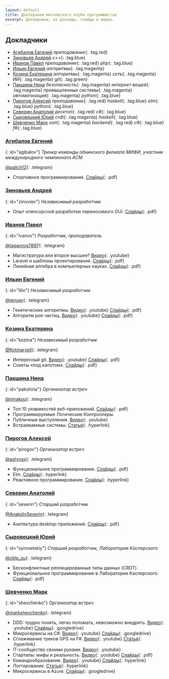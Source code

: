 ```yaml
---
layout: default
title: Докладчики московского клуба программистов
excerpt: Докладчики, их доклады, слайды и видео.
---
```


## Докладчики
* [Агибалов Евгений](#agibalov) *преподавание*{: .tag.red}
* [Зиновьев Андрей](#zinoviev) *c++*{: .tag.blue}
* [Иванов Павел](#ivanov) *преподавание*{: .tag.red} *php*{: .tag.blue}
* [Ильин Евгений](#iliin) *алгоритмы*{: .tag.magenta}
* [Козина Екатерина](#kozina) *алгоритмы*{: .tag.magenta} *сеть*{: .tag.magenta} *ИИ*{: .tag.magenta} *git*{: .tag.green}
* [Пакшина Нина](#pakshina) *безопасность*{: .tag.magenta} *интернет вещей*{: .tag.magenta} *промышленные системы*{: .tag.magenta} *автоматизация*{: .tag.magenta} *python*{: .tag.blue}
* [Пирогов Алексей](#pirogov) *преподавание*{: .tag.red} *haskell*{: .tag.blue} *elm*{: .tag.blue} *python*{: .tag.blue}
* [Северин Анатолий](#severin) *десктоп*{: .tag.red} *c#*{: .tag.blue}
* [Сыровецкий Юрий](#syrovetskiy) *crdt*{: .tag.magenta} *haskell*{: .tag.blue}
* [Шевченко Марк](#shevchenko) *ооп*{: .tag.magenta} *backend*{: .tag.red} *c#*{: .tag.blue} *f#*{: .tag.blue}


### [Агибалов Евгений](#agibalov)
{: id="agibalov"}
*Тренер команды обнинского филиала МИФИ, участник международного чемпионата ACM*

[@palich12](tg://resolve?domain=palich12){: .telegram}

* Спортивное программирование. [Слайды](http://prog.msk.ru/downloads/acm.pdf){: .pdf}


### [Зиновьев Андрей](#zinoviev)
{: id="zinoviev"}
*Независимый разработчик*

* Опыт опенсорсной разработки переносимого GUI. [Слайды](http://prog.msk.ru/downloads/compy.pdf){: .pdf}


### [Иванов Павел](#ivanov)
{: id="ivanov"}
*Разработчик, преподаватель*

[@taganrog7897](tg://resolve?domain=taganrog7897){: .telegram}

* Магистратура или второе высшее? [Видео](https://youtu.be/_9ANSi31ZHc){: .youtube}
* Laravel и шаблоны проектирования. [Слайды](http://prog.msk.ru/downloads/laravel-php-patterns.pdf){: .pdf}
* Линейная алгебра в компьютерных науках. [Слайды](http://prog.msk.ru/downloads/la-in-cs.pdf){: .pdf}


### [Ильин Евгений](#ivanov)
{: id="iliin"}
*Независимый разработчик*

[@jenyay](tg://resolve?domain=jenyay){: .telegram}

* Генетические алгоритмы. [Видео](https://youtu.be/89Wk0kNnbJQ){: .youtube} [Слайды](http://prog.msk.ru/downloads/genetic-algorithms.pdf){: .pdf}
* Алгоритм роя частиц. [Видео](https://youtembed/57YBBIwnkQU"){: .youtube} [Слайды](http://prog.msk.ru/downloads/particle-swarm.pdf){: .pdf}


### [Козина Екатерина](#kozina)
{: id="kozina"}
*Независимый разработчик*

[@Kotmarvell](tg://resolve?domain=Kotmarvell){: .telegram}

* Интересный git. [Видео](https://youtu.be/GrPkMhZ_C9w){: .youtube} [Слайды](http://prog.msk.ru/downloads/advanced-git.pdf){: .pdf}
* Сокеты «под капотом». [Слайды](http://prog.msk.ru/downloads/sockets-under-bonnet.pdf){: .pdf}


### [Пакшина Нина](#pakshina)
{: id="pakshina"}
*Организатор встреч*

[@ninakou](tg://resolve?domain=ninakou){: .telegram}

* Топ 10 уязвимостей веб-приложений. [Слайды](http://prog.msk.ru/downloads/owasp.pdf){: .pdf} 
* Программируемые Логические Контроллеры.
* Публичные выступления. [Видео](https://youtu.be/IEcxTJ_gja8){: .youtube}
* Встраиваемые системы. [Статья](https://habr.com/post/358340/){: .hyperlink}


### [Пирогов Алексей](#pirogov)
{: id="pirogov"}
*Организатор встреч*

[@astynax](tg://resolve?domain=astynax){: .telegram}

* Функциональное программирование. [Слайды](https://box.kaspersky.com/d/40f9231d6dfe4f789d31/files/?p=/%D0%90%D0%BB%D0%B5%D0%BA%D1%81%D0%B5%D0%B9%20%D0%9F%D0%B8%D1%80%D0%BE%D0%B3%D0%BE%D0%B2%20-%20%D0%A4%D1%83%D0%BD%D0%BA%D1%86%D0%B8%D0%BE%D0%BD%D0%B0%D0%BB%D1%8C%D0%BD%D0%BE%D0%B5_%D0%BF%D1%80%D0%BE%D0%B3%D1%80%D0%B0%D0%BC%D0%BC%D0%B8%D1%80%D0%BE%D0%B2%D0%B0%D0%BD%D0%B8%D0%B5.pdf){: .pdf}
* Elm. [Слайды](https://astynax.github.io/slides/elm-wtf.html){: .hyperlink}
* Реактивное программирование. [Слайды](https://astynax.github.io/slides/reactive){: .hyperlink}


### [Северин Анатолий](#severin)
{: id="severin"}
*Старший разработчик*

[@AnatoliySeverin](tg://resolve?domain=AnatoliySeverin){: .telegram}

* Ахитектура desktop-приложений. [Слайды](http://prog.msk.ru/downloads/ui-1.pdf){: .pdf}


### [Сыровецкий Юрий](#syrovetskiy)
{: id="syrovetskiy"}
*Старший разработчик, Лаборатория Касперского*

[@cblp_su](tg://resolve?domain=cblp_su){: .telegram}

* Бесконфликтные реплицированные типы данных (CRDT).
* Функциональное программирование в Лаборатории Касперского. [Слайды](https://box.kaspersky.com/d/40f9231d6dfe4f789d31/files/?p=/%D0%AE%D1%80%D0%B8%D0%B9%20%D0%A1%D1%8B%D1%80%D0%BE%D0%B2%D0%B5%D1%86%D0%BA%D0%B8%D0%B9%20-%20FP_in_KL.pdf){: .pdf}


### [Шевченко Марк](#shevchenko)
{: id="shevchenko"}
*Организатор встреч*

[@markshevchenko](tg://resolve?domain=markshevchenko){: .telegram}

* DDD: трудно понять, легко поломать, невозможно внедрить. [Видео](https://youtu.be/WwRXloRVh74){: .youtube} [Слайды](https://docs.google.com/presentation/d/1pwVS3CHFA7V5AqSmOrZACf9gKHFkdXtGH6ZH70V516k/){: .googledrive}
* Микросервисы на C#. [Видео](https://youtu.be/HHQbRDX7g8k){: .youtube} [Слайды](https://docs.google.com/presentation/d/1fNFMNp4IjvzSWIBPAqTw_8bqRTibzNFuT7w9cv5OBM8/){: .googledrive}
* Сглаживание треков GPS на F#. [Видео](https://youtu.be/BDVCNNs02b8){: .youtube} [Статья](http://markshevchenko.pro/articles/fsharp-gps-tracks-filtration/){: .hyperlink} 
* IT-сообщество своими руками. [Видео](https://youtu.be/igV9dcVuwqo){: .youtube}
* Стартапы: мифы и реальность. [Видео](https://youtu.be/syNNWFJvsz8){: .youtube} [Слайды](http://markshevchenko.pro/download/startups-myths-and-reality.pdf){: .pdf}
* Командообразование. [Видео](https://youtu.be/1WcjGH1uERw){: .youtube} [Слайды](http://markshevchenko.pro/presentations/team-building/){: .hyperlink}
* Логгирование. [Статья](http://markshevchenko.pro/2017/09/28/logging/){: .hyperlink}
* Микросервисы в Azure. [Слайды](https://docs.google.com/document/d/1SEoK-1oiEI4wмNmw3uWBMUxSjMh6VxnQ7v-zfngbRCi8/){: .googledrive}
